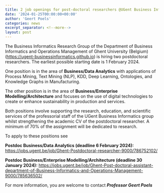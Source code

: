 ```yaml
---
title: 2 job openings for post-doctoral researchers @UGent Business Informatics
date: '2024-01-25T00:00:00+00:00'
author: 'Geert Poels'
categories: news
excerpt_separator: <!--more-->
layout: post
---
```


The Business Informatics Research Group of the Department of Business Informatics and Operations Management of Ghent University (Belgium) (<https://ugent-businessinformatics.github.io>) is hiring two postdoctoral researchers. The earliest possible starting date is 1 February 2024.

One position is in the area of <b>Business/Data Analytics</b> with applications of Process Mining, Text Mining (NLP), KDD, Deep Learning, Ontologies, and Knowledge Graphs in Manufacturing. 

The other position is in the area of <b>Business/Enterprise Modelling/Architecture</b> and focuses on the use of digital technologies to create or enhance sustainability in production and services.

Both positions involve supporting the research, education, and scientific services of the professorial staff of the UGent Business Informatics group whilst strengthening the academic CV of the postdoctoral researcher. A minimum of 70% of the assignment will be dedicated to research.

To apply to these positions see

<b>Postdoc Business/Data Analytics (deadline 6 February 2024):</b> <https://jobs.ugent.be/job/Ghent-Postdoctoral-researcher-9000/786752102/>

<b>Postdoc Business/Enterprise Modelling/Architecture (deadline 30 January 2024):</b> <https://jobs.ugent.be/job/Ghent-Post-doctoral-assistant-department-of-Business-Informatics-and-Operations-Management-9000/785636502/>

For more information, you are welcome to contact <b><i>Professor Geert Poels</i></b>
<!--more-->
